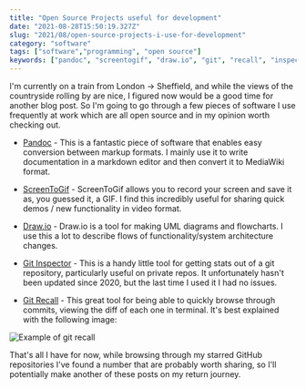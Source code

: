```yaml
---
title: "Open Source Projects useful for development"
date: "2021-08-28T15:50:19.327Z"
slug: "2021/08/open-source-projects-i-use-for-development"
category: "software"
tags: ["software","programming", "open source"]
keywords: ["pandoc", "screentogif", "draw.io", "git", "recall", "inspector", ]
---
```

I'm currently on a train from London -> Sheffield, and while the views of the countryside rolling by are nice, I figured now would be a good time for another blog post. So I'm going to go through a few pieces of software I use frequently at work which are all open source and in my opinion worth checking out.

- [Pandoc](https://github.com/jgm/pandoc) - This is a fantastic piece of software that enables easy conversion between markup formats. I mainly use it to write documentation in a markdown editor and then convert it to MediaWiki format.

- [ScreenToGif](https://github.com/NickeManarin/ScreenToGif) - ScreenToGif allows you to record your screen and save it as, you guessed it, a GIF. I find this incredibly useful for sharing quick demos / new functionality in video format.

- [Draw.io](https://github.com/jgraph/drawio) - Draw.io is a tool for making UML diagrams and flowcharts. I use this a lot to describe flows of functionality/system architecture changes.

- [Git Inspector](https://github.com/ejwa/gitinspector) - This is a handy little tool for getting stats out of a git repository, particularly useful on private repos. It unfortunately hasn't been updated since 2020, but the last time I used it I had no issues.

- [Git Recall](https://github.com/Fakerr/git-recall) - This great tool for being able to quickly browse through commits, viewing the diff of each one in terminal. It's best explained with the following image:

 ![Example of git recall](https://camo.githubusercontent.com/9c6b9e68e2fae55b398ae4c03767af9c26d465f86a039b3f36474b31aa137f27/687474703a2f2f696d6775722e636f6d2f7a7577324c71572e676966)

 That's all I have for now, while browsing through my starred GitHub repositories I've found a number that are probably worth sharing, so I'll potentially make another of these posts on my return journey.
